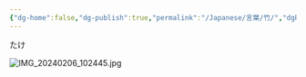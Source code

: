 ```yaml
---
{"dg-home":false,"dg-publish":true,"permalink":"/Japanese/言葉/竹/","dgPassFrontmatter":true}
---
```



たけ

![IMG_20240206_102445.jpg](/img/user/998%20resources/%E7%99%BD%E7%86%8A%E3%82%AB%E3%83%95%E3%82%A7/IMG_20240206_102445.jpg)